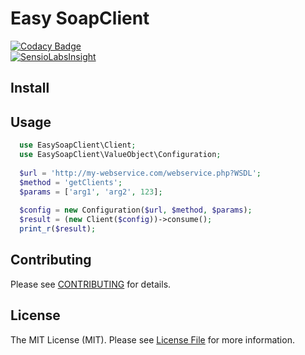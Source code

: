 # Easy SoapClient

[![Codacy Badge](https://api.codacy.com/project/badge/Grade/7090e5cdd4cf4e92971995ff672eb122)](https://www.codacy.com/app/Thomas-Matheus/easy-soapclient?utm_source=github.com&utm_medium=referral&utm_content=Thomas-Matheus/easy-soapclient&utm_campaign=badger)
<br>
[![SensioLabsInsight](https://insight.sensiolabs.com/projects/ba7fc8d5-2156-480c-817c-ed89c13b61ea/big.png)](https://insight.sensiolabs.com/projects/ba7fc8d5-2156-480c-817c-ed89c13b61ea)

## Install

## Usage

```php
  use EasySoapClient\Client;
  use EasySoapClient\ValueObject\Configuration;
  
  $url = 'http://my-webservice.com/webservice.php?WSDL';
  $method = 'getClients';
  $params = ['arg1', 'arg2', 123];
  
  $config = new Configuration($url, $method, $params);
  $result = (new Client($config))->consume();
  print_r($result);
```

## Contributing

Please see [CONTRIBUTING]() for details.

## License

The MIT License (MIT). Please see [License File](https://github.com/Thomas-Matheus/easy-soapclient/blob/master/LICENSE) for more information.
